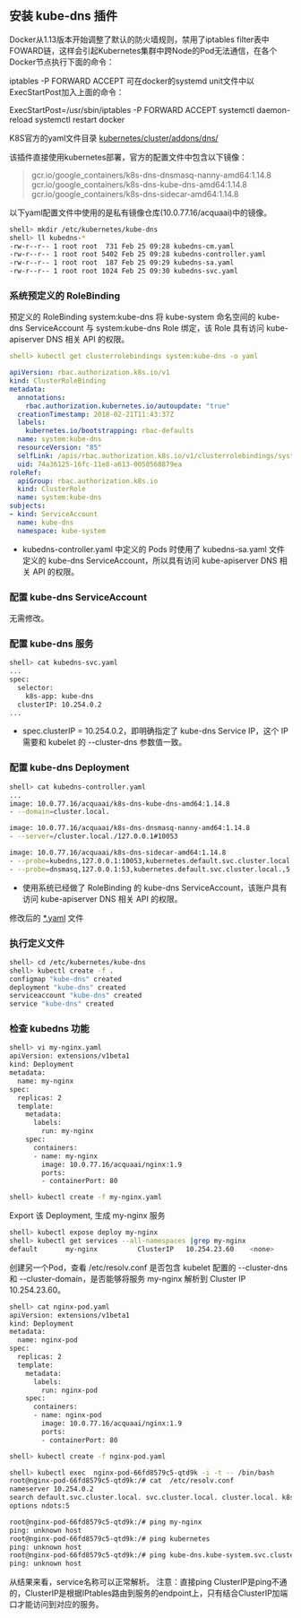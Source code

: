 ## 安装 kube-dns 插件

Docker从1.13版本开始调整了默认的防火墙规则，禁用了iptables filter表中FOWARD链，这样会引起Kubernetes集群中跨Node的Pod无法通信，在各个Docker节点执行下面的命令：

iptables -P FORWARD ACCEPT
可在docker的systemd unit文件中以ExecStartPost加入上面的命令：

ExecStartPost=/usr/sbin/iptables -P FORWARD ACCEPT
systemctl daemon-reload
systemctl restart docker

K8S官方的yaml文件目录 [kubernetes/cluster/addons/dns/](https://github.com/kubernetes/kubernetes/tree/master/cluster/addons/dns)

该插件直接使用kubernetes部署，官方的配置文件中包含以下镜像：

> gcr.io/google_containers/k8s-dns-dnsmasq-nanny-amd64:1.14.8
  gcr.io/google_containers/k8s-dns-kube-dns-amd64:1.14.8
  gcr.io/google_containers/k8s-dns-sidecar-amd64:1.14.8

以下yaml配置文件中使用的是私有镜像仓库(10.0.77.16/acquaai)中的镜像。

```bash
shell> mkdir /etc/kubernetes/kube-dns
shell> ll kubedns-*
-rw-r--r-- 1 root root  731 Feb 25 09:28 kubedns-cm.yaml
-rw-r--r-- 1 root root 5402 Feb 25 09:28 kubedns-controller.yaml
-rw-r--r-- 1 root root  187 Feb 25 09:29 kubedns-sa.yaml
-rw-r--r-- 1 root root 1024 Feb 25 09:30 kubedns-svc.yaml
```

### 系统预定义的 RoleBinding

预定义的 RoleBinding system:kube-dns 将 kube-system 命名空间的 kube-dns ServiceAccount 与 system:kube-dns Role 绑定，该 Role 具有访问 kube-apiserver DNS 相关 API 的权限。

```yaml
shell> kubectl get clusterrolebindings system:kube-dns -o yaml

apiVersion: rbac.authorization.k8s.io/v1
kind: ClusterRoleBinding
metadata:
  annotations:
    rbac.authorization.kubernetes.io/autoupdate: "true"
  creationTimestamp: 2018-02-21T11:43:37Z
  labels:
    kubernetes.io/bootstrapping: rbac-defaults
  name: system:kube-dns
  resourceVersion: "85"
  selfLink: /apis/rbac.authorization.k8s.io/v1/clusterrolebindings/system%3Akube-dns
  uid: 74a36125-16fc-11e8-a613-0050568879ea
roleRef:
  apiGroup: rbac.authorization.k8s.io
  kind: ClusterRole
  name: system:kube-dns
subjects:
- kind: ServiceAccount
  name: kube-dns
  namespace: kube-system
```

+ kubedns-controller.yaml 中定义的 Pods 时使用了 kubedns-sa.yaml 文件定义的 kube-dns ServiceAccount，所以具有访问 kube-apiserver DNS 相关 API 的权限。

### 配置 kube-dns ServiceAccount

无需修改。

### 配置 kube-dns 服务

```bash
shell> cat kubedns-svc.yaml
...
spec:
  selector:
    k8s-app: kube-dns
  clusterIP: 10.254.0.2
...
```

+ spec.clusterIP = 10.254.0.2，即明确指定了 kube-dns Service IP，这个 IP 需要和 kubelet 的 --cluster-dns 参数值一致。

### 配置 kube-dns Deployment

```bash
shell> cat kubedns-controller.yaml
...
image: 10.0.77.16/acquaai/k8s-dns-kube-dns-amd64:1.14.8
- --domain=cluster.local.

image: 10.0.77.16/acquaai/k8s-dns-dnsmasq-nanny-amd64:1.14.8
- --server=/cluster.local./127.0.0.1#10053

image: 10.0.77.16/acquaai/k8s-dns-sidecar-amd64:1.14.8
- --probe=kubedns,127.0.0.1:10053,kubernetes.default.svc.cluster.local.,5,A
- --probe=dnsmasq,127.0.0.1:53,kubernetes.default.svc.cluster.local.,5,A
```

+ 使用系统已经做了 RoleBinding 的 kube-dns ServiceAccount，该账户具有访问 kube-apiserver DNS 相关 API 的权限。

修改后的 [*.yaml](https://github.com/acquaai/K8S/tree/master/docs/kube-dns) 文件

### 执行定义文件

```bash
shell> cd /etc/kubernetes/kube-dns
shell> kubectl create -f .
configmap "kube-dns" created
deployment "kube-dns" created
serviceaccount "kube-dns" created
service "kube-dns" created
```

### 检查 kubedns 功能

```bash
shell> vi my-nginx.yaml
apiVersion: extensions/v1beta1
kind: Deployment
metadata:
  name: my-nginx
spec:
  replicas: 2
  template:
    metadata:
      labels:
        run: my-nginx
    spec:
      containers:
      - name: my-nginx
        image: 10.0.77.16/acquaai/nginx:1.9
        ports:
        - containerPort: 80

shell> kubectl create -f my-nginx.yaml
```

Export 该 Deployment, 生成 my-nginx 服务

```bash
shell> kubectl expose deploy my-nginx
shell> kubectl get services --all-namespaces |grep my-nginx
default       my-nginx          ClusterIP   10.254.23.60    <none>        80/TCP          18s
```

创建另一个Pod，查看 /etc/resolv.conf 是否包含 kubelet 配置的 --cluster-dns 和 --cluster-domain，是否能够将服务 my-nginx 解析到 Cluster IP 10.254.23.60。

```bash
shell> cat nginx-pod.yaml 
apiVersion: extensions/v1beta1
kind: Deployment
metadata:
  name: nginx-pod
spec:
  replicas: 2
  template:
    metadata:
      labels:
        run: nginx-pod
    spec:
      containers:
      - name: nginx-pod
        image: 10.0.77.16/acquaai/nginx:1.9
        ports:
        - containerPort: 80

shell> kubectl create -f nginx-pod.yaml

shell> kubectl exec  nginx-pod-66fd8579c5-qtd9k -i -t -- /bin/bash
root@nginx-pod-66fd8579c5-qtd9k:/# cat  /etc/resolv.conf 
nameserver 10.254.0.2
search default.svc.cluster.local. svc.cluster.local. cluster.local. k8s.com
options ndots:5

root@nginx-pod-66fd8579c5-qtd9k:/# ping my-nginx
ping: unknown host
root@nginx-pod-66fd8579c5-qtd9k:/# ping kubernetes
ping: unknown host
root@nginx-pod-66fd8579c5-qtd9k:/# ping kube-dns.kube-system.svc.cluster.local
ping: unknown host
```

从结果来看，service名称可以正常解析。
注意：直接ping ClusterIP是ping不通的，ClusterIP是根据IPtables路由到服务的endpoint上，只有结合ClusterIP加端口才能访问到对应的服务。


